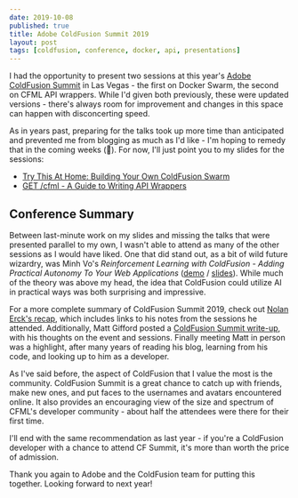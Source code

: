 ```yaml
---
date: 2019-10-08
published: true
title: Adobe ColdFusion Summit 2019
layout: post
tags: [coldfusion, conference, docker, api, presentations]
---
```

I had the opportunity to present two sessions at this year's [Adobe ColdFusion Summit](https://cfsummit.adobeevents.com/) in Las Vegas - the first on Docker Swarm, the second on CFML API wrappers. While I'd given both previously, these were updated versions - there's always room for improvement and changes in this space can happen with disconcerting speed.
<!--more-->

As in years past, preparing for the talks took up more time than anticipated and prevented me from blogging as much as I'd like - I'm hoping to remedy that in the coming weeks (🤞). For now, I'll just point you to my slides for the sessions:

- [Try This At Home: Building Your Own ColdFusion Swarm](https://slides.com/mjclemente/coldfusion-docker-swarm-cfsummit-2019)
- [GET /cfml - A Guide to Writing API Wrappers](https://slides.com/mjclemente/get-cfml-api-wrappers-cfsummit-2019)

## Conference Summary 
Between last-minute work on my slides and missing the talks that were presented parallel to my own, I wasn't able to attend as many of the other sessions as I would have liked. One that did stand out, as a bit of wild future wizardry, was Minh Vo's *Reinforcement Learning with ColdFusion - Adding Practical Autonomy To Your Web Applications* ([demo](https://draftstudios.github.io/reinforcement/) / [slides](https://docs.google.com/presentation/d/1h4EI321shbZMsc83-S_beVtUOMUB-V01xqpuveBT7W4/edit?usp=sharing)). While much of the theory was above my head, the idea that ColdFusion could utilize AI in practical ways was both surprising and impressive.

For a more complete summary of ColdFusion Summit 2019, check out [Nolan Erck's recap](https://southofshasta.com/blog/coldfusion-summit-2019-recap/), which includes links to his notes from the sessions he attended. Additionally, Matt Gifford posted a [ColdFusion Summit write-up](https://www.monkehworks.com/2019/10/03/adobe-coldfusion-summit-2019.html), with his thoughts on the event and sessions. Finally meeting Matt in person was a highlight, after many years of reading his blog, learning from his code, and looking up to him as a developer.

As I've said before, the aspect of ColdFusion that I value the most is the community. ColdFusion Summit is a great chance to catch up with friends, make new ones, and put faces to the usernames and avatars encountered online. It also provides an encouraging view of the size and spectrum of CFML's developer community - about half the attendees were there for their first time.

I'll end with the same recommendation as last year - if you're a ColdFusion developer with a chance to attend CF Summit, it's more than worth the price of admission.

Thank you again to Adobe and the ColdFusion team for putting this together. Looking forward to next year!
